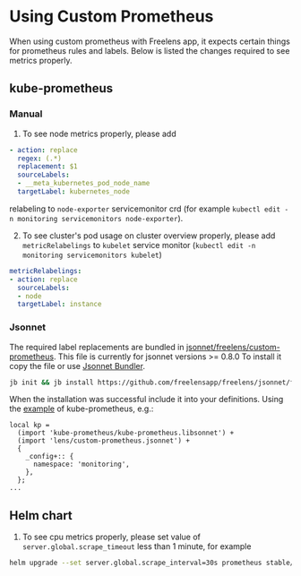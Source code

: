# Using Custom Prometheus

When using custom prometheus with Freelens app, it expects certain things for
prometheus rules and labels. Below is listed the changes required to see
metrics properly.

## kube-prometheus

### Manual

1. To see node metrics properly, please add

```yaml
- action: replace
  regex: (.*)
  replacement: $1
  sourceLabels:
  - __meta_kubernetes_pod_node_name
  targetLabel: kubernetes_node
```

relabeling to `node-exporter` servicemonitor crd (for example `kubectl edit -n monitoring servicemonitors node-exporter`).

2. To see cluster's pod usage on cluster overview properly, please add `metricRelabelings` to `kubelet` service monitor (`kubectl edit -n monitoring servicemonitors kubelet`)

```yaml
metricRelabelings:
- action: replace
  sourceLabels:
  - node
  targetLabel: instance
```

### Jsonnet

The required label replacements are bundled in [jsonnet/freelens/custom-prometheus](../jsonnet/freelens/custom-prometheus.jsonnet).
This file is currently for jsonnet versions >= 0.8.0
To install it copy the file or use [Jsonnet Bundler](https://github.com/jsonnet-bundler/jsonnet-bundler).

```sh
jb init && jb install https://github.com/freelensapp/freelens/jsonnet/freelens@master
```

When the installation was successful include it into your definitions. Using the [example](https://github.com/coreos/kube-prometheus#compiling)
of kube-prometheus, e.g.:

```jsonnet
local kp =
  (import 'kube-prometheus/kube-prometheus.libsonnet') +
  (import 'lens/custom-prometheus.jsonnet') +
  {
    _config+:: {
      namespace: 'monitoring',
    },
  };
...
```

## Helm chart

1. To see cpu metrics properly, please set value of `server.global.scrape_timeout` less than 1 minute, for example

```sh
helm upgrade --set server.global.scrape_interval=30s prometheus stable/prometheus
```
